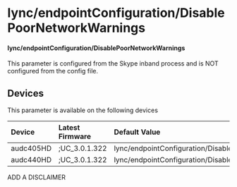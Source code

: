 ﻿---
description: lync/endpointConfiguration/DisablePoorNetworkWarnings
search:
    keywords: ['lync','endpointConfiguration','DisablePoorNetworkWarnings']
---

# lync/endpointConfiguration/DisablePoorNetworkWarnings

#### lync/endpointConfiguration/DisablePoorNetworkWarnings

This parameter is configured from the Skype inband process and is NOT configured from the config file.



## Devices
This parameter is available on the following devices

| Device | Latest Firmware | Default Value |
|:---|:---|:---|
| audc405HD | ;UC_3.0.1.322 | lync/endpointConfiguration/DisablePoorNetworkWarnings=0 
| audc440HD | ;UC_3.0.1.322 | lync/endpointConfiguration/DisablePoorNetworkWarnings=0 

ADD A DISCLAIMER
